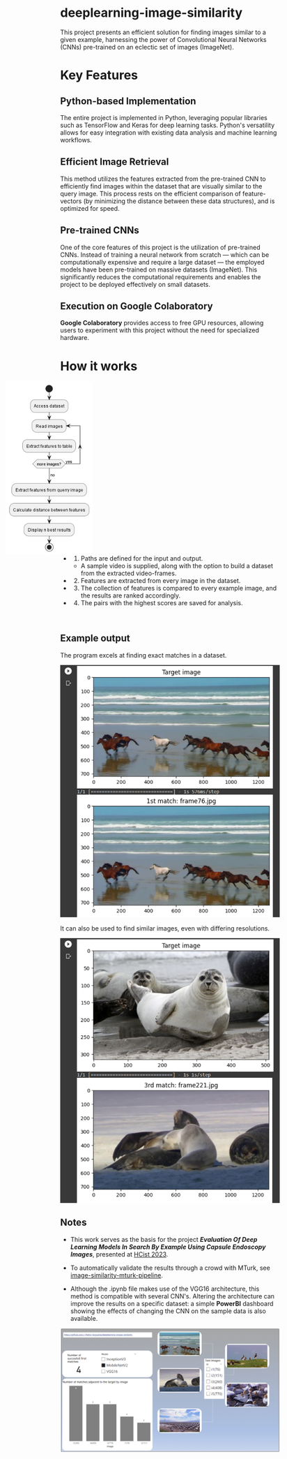 # deeplearning-image-similarity

This project presents an efficient solution for finding images similar to a given example, harnessing the power of Convolutional Neural Networks (CNNs) pre-trained on an eclectic set of images (ImageNet).


# Key Features

## Python-based Implementation
The entire project is implemented in Python, leveraging popular libraries such as TensorFlow and Keras for deep learning tasks. Python's versatility allows for easy integration with existing data analysis and machine learning workflows.

## Efficient Image Retrieval 
This method utilizes the features extracted from the pre-trained CNN to efficiently find images within the dataset that are visually similar to the query image. This process rests on the efficient comparison of feature-vectors (by minimizing the distance between these data structures), and is optimized for speed.

## Pre-trained CNNs
One of the core features of this project is the utilization of pre-trained CNNs. Instead of training a neural network from scratch — which can be computationally expensive and require a large dataset — the employed models have been pre-trained on massive datasets (ImageNet). This significantly reduces the computational requirements and enables the project to be deployed effectively on small datasets.

## Execution on Google Colaboratory
**Google Colaboratory** provides access to free GPU resources, allowing users to experiment with this project without the need for specialized hardware.


# How it works

<img src="assets\GamePlan.png" align="right" width="200px" style="padding-right: 430px;"/>

- 1) Paths are defined for the input and output.
	- A sample video is supplied, along with the option to build a dataset from the extracted video-frames.

- 2) Features are extracted from every image in the dataset.
- 3) The collection of features is compared to every example image, and the results are ranked accordingly.
- 4) The pairs with the highest scores are saved for analysis.

<br clear="right"/>

## Example output

The program excels at finding exact matches in a dataset.

![Alt text](assets/figures/A.png)

It can also be used to find similar images, even with differing resolutions.

![Alt text](assets/figures/B.png)

## Notes

- This work serves as the basis for the project __*Evaluation Of Deep Learning Models In Search By Example Using Capsule Endoscopy Images*__, presented at [HCist 2023](https://hcist.scika.org/).

- To automatically validate the results through a crowd with MTurk, see [image-similarity-mturk-pipeline](https://github.com/J-Pedro-Nogueira/image-similarity-mturk-pipeline/).

- Although the .ipynb file makes use of the VGG16 architecture, this method is compatible with several CNN's. Altering the architecture can improve the results on a specific dataset: a simple **PowerBI** dashboard showing the effects of changing the CNN on the sample data is also available.

![Alt text](assets/figures/C.png)


<!--
@startuml GamePlan
skinparam ConditionEndStyle hline
start
:Access dataset;
repeat:Read images;
  :Extract features to table;
repeat while (more images?) is (yes)
->no;
:Extract features from querry image;
:Calculate distance between features;
:Display n best results;
stop
@enduml
-->
